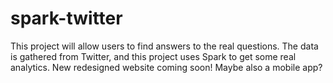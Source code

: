 # spark-twitter

This project will allow users to find answers to the real questions. The data is gathered from Twitter, and this project uses Spark to get some real analytics.
New redesigned website coming soon! Maybe also a mobile app?
